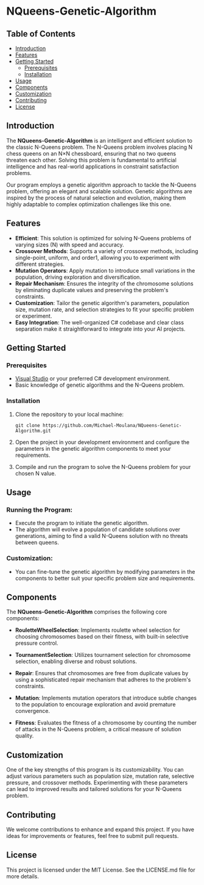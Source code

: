 # NQueens-Genetic-Algorithm

## Table of Contents

- [Introduction](#introduction)
- [Features](#features)
- [Getting Started](#getting-started)
  - [Prerequisites](#prerequisites)
  - [Installation](#installation)
- [Usage](#usage)
- [Components](#components)
- [Customization](#customization)
- [Contributing](#contributing)
- [License](#license)

## Introduction

The **NQueens-Genetic-Algorithm** is an intelligent and efficient solution to the classic N-Queens problem. The N-Queens problem involves placing N chess queens on an N×N chessboard, ensuring that no two queens threaten each other. Solving this problem is fundamental to artificial intelligence and has real-world applications in constraint satisfaction problems.

Our program employs a genetic algorithm approach to tackle the N-Queens problem, offering an elegant and scalable solution. Genetic algorithms are inspired by the process of natural selection and evolution, making them highly adaptable to complex optimization challenges like this one.

## Features

- **Efficient**: This solution is optimized for solving N-Queens problems of varying sizes (N) with speed and accuracy.
- **Crossover Methods**: Supports a variety of crossover methods, including single-point, uniform, and order1, allowing you to experiment with different strategies.
- **Mutation Operators**: Apply mutation to introduce small variations in the population, driving exploration and diversification.
- **Repair Mechanism**: Ensures the integrity of the chromosome solutions by eliminating duplicate values and preserving the problem's constraints.
- **Customization**: Tailor the genetic algorithm's parameters, population size, mutation rate, and selection strategies to fit your specific problem or experiment.
- **Easy Integration**: The well-organized C# codebase and clear class separation make it straightforward to integrate into your AI projects.

## Getting Started

### Prerequisites

- [Visual Studio](https://visualstudio.microsoft.com/) or your preferred C# development environment.
- Basic knowledge of genetic algorithms and the N-Queens problem.

### Installation

1. Clone the repository to your local machine:

   ```shell
   git clone https://github.com/Michael-Moulana/NQueens-Genetic-Algorithm.git

2. Open the project in your development environment and configure the parameters in the genetic algorithm components to meet your requirements.

3. Compile and run the program to solve the N-Queens problem for your chosen N value.

## Usage
### Running the Program:

- Execute the program to initiate the genetic algorithm.
- The algorithm will evolve a population of candidate solutions over generations, aiming to find a valid N-Queens solution with no threats between queens.
  
### Customization:

- You can fine-tune the genetic algorithm by modifying parameters in the components to better suit your specific problem size and requirements.

## Components
The **NQueens-Genetic-Algorithm** comprises the following core components:

- **RouletteWheelSelection**: Implements roulette wheel selection for choosing chromosomes based on their fitness, with built-in selective pressure control.

- **TournamentSelection**: Utilizes tournament selection for chromosome selection, enabling diverse and robust solutions.

- **Repair**: Ensures that chromosomes are free from duplicate values by using a sophisticated repair mechanism that adheres to the problem's constraints.

- **Mutation**: Implements mutation operators that introduce subtle changes to the population to encourage exploration and avoid premature convergence.

- **Fitness**: Evaluates the fitness of a chromosome by counting the number of attacks in the N-Queens problem, a critical measure of solution quality.

## Customization
One of the key strengths of this program is its customizability. You can adjust various parameters such as population size, mutation rate, selective pressure, and crossover methods. Experimenting with these parameters can lead to improved results and tailored solutions for your N-Queens problem.

## Contributing
We welcome contributions to enhance and expand this project. If you have ideas for improvements or features, feel free to submit pull requests.

## License
This project is licensed under the MIT License. See the LICENSE.md file for more details.
